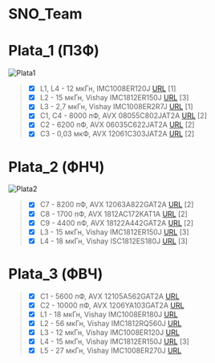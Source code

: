 # SNO_Team
# Plata_1 (ПЗФ)
![Plata1](https://user-images.githubusercontent.com/73915232/132925141-40b3a249-82eb-448c-853a-a3e7d626806a.png)


> - [x] L1, L4 - 12 мкГн, IMC1008ER120J [URL](https://www.digikey.be/product-detail/en/vishay-dale/IMC1008ER120J/IMC1008ER120J-ND/2575365) [1]
> - [X] L2 - 15 мкГн, Vishay IMC1812ER150J [URL](https://eu.mouser.com/ProductDetail/?qs=XQ00FSfuEDD%252Bs6EVVFZ2gQ==) [3]
> - [x] L3 - 2,7 мкГн, Vishay IMC1008ER2R7J [URL](https://www.digikey.com/en/products/detail/vishay-dale/IMC1008ER2R7J/2575379) [1]
> - [x] C1, C4 - 8000 пФ, AVX 08055C802JAT2A [URL](https://www.mouser.sg/ProductDetail/AVX/08055C802JAT2A/?qs=9ln8i7xIGVIPYDDjBrmAkw==) [2]
> - [x] C2 - 6200 пФ, AVX 06035C622JAT2A [URL](https://ru.mouser.com/ProductDetail/AVX/06035C622JAT2A?qs=qVfB0%2FDaMDZWRv%252Bkr9XLdA%3D%3D) [2]
> - [x] C3 - 0,03 мкФ, AVX 12061C303JAT2A [URL](https://ru.mouser.com/ProductDetail/AVX/12061C303JAT2A/?qs=DFzMtgyOV7fE5zSlsoT6Tg%3D%3D) [2]

# Plata_2 (ФНЧ)
![Plata2](https://user-images.githubusercontent.com/73915232/132925145-f2b12926-f6bb-4601-9b27-41d91a14f035.png)

> - [x] C7 - 8200 пФ, AVX 12063A822GAT2A [URL](https://eu.mouser.com/ProductDetail/AVX/12063A822GAT2A/?qs=F91PkY65Onsy%2FRYTYO81dg==) [2]
> - [x] C8 - 1700 пФ, AVX 1812AC172KAT1A [URL](https://eu.mouser.com/ProductDetail/AVX/1812AC172KAT1A?qs=pDiu8pSdM%252BcqlnY08C34Gw==) [2]
> - [x] C9 - 4400 пФ, AVX 18122A442GAT2A [URL](https://eu.mouser.com/ProductDetail/AVX/18122A442GAT2A?qs=P8fKmrpbnHm7n1W84c3WOA==) [2]
> - [x] L3 - 15 мкГн, Vishay IMC1812ER150J [URL](https://eu.mouser.com/ProductDetail/?qs=XQ00FSfuEDD%252Bs6EVVFZ2gQ==) [3]
> - [x] L4 - 18 мкГн, Vishay ISC1812ES180J [URL](https://eu.mouser.com/ProductDetail/Vishay-Dale/ISC1812ES180J/?qs=Rmm4dFsgE41MAI%252BRZjDPqw==) [3]

# Plata_3 (ФВЧ)


> - [x] C1 - 5600 пФ, AVX 12105A562GAT2A [URL](https://ru.mouser.com/ProductDetail/AVX/12105A562GAT2A?qs=g4GicpPc1D4812oSR7uCrQ%3D%3D)
> - [x] C2 - 10000 пФ, AVX 1206YA103GAT2A [URL](https://ru.mouser.com/ProductDetail/AVX/1206YA103GAT2A?qs=MOd%2Fd18ARG9kQmtDZ%252BkTaQ%3D%3D)
> - [x] L1 - 18 мкГн, Vishay IMC1008ER180J [URL](https://www.digikey.be/product-detail/en/vishay-dale/IMC1008ER180J/IMC1008ER180J-ND/2575369)
> - [x] L2 - 56 мкГн, Vishay IMC1812RQ560J [URL](https://www.excestore.ru/products/Dale-Vishay/IMC1812RQ560J)
> - [x] L3 - 12 мкГн, Vishay IMC1008ER120J [URL](https://www.digikey.be/product-detail/en/vishay-dale/IMC1008ER120J/IMC1008ER120J-ND/2575365)
> - [x] L4 - 15 мкГн, Vishay IMC1812ER150J [URL](https://eu.mouser.com/ProductDetail/?qs=XQ00FSfuEDD%252Bs6EVVFZ2gQ==) [3]
> - [x] L5 - 27 мкГн, Vishay IMC1008ER270J [URL](https://ru.mouser.com/ProductDetail/Vishay-Dale/IMC1008ER270J?qs=o8WJ1JmQpu7a0k4bXp1dhQ%3D%3D)
